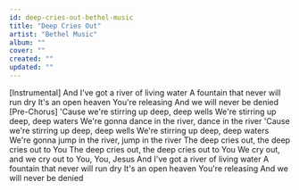 ```yaml
---
id: deep-cries-out-bethel-music
title: "Deep Cries Out"
artist: "Bethel Music"
album: ""
cover: ""
created: ""
updated: ""
---
```


[Instrumental]
And I've got a river of living water
A fountain that never will run dry
It's an open heaven You're releasing
And we will never be denied
[Pre-Chorus]
'Cause we're stirring up deep, deep wells
We're stirring up deep, deep waters
We're gonna dance in the river, dance in the river
'Cause we're stirring up deep, deep wells
We're stirring up deep, deep waters
We're gonna jump in the river, jump in the river
The deep cries out, the deep cries out to You
The deep cries out, the deep cries out to You
We cry out, and we cry out to You, You, Jesus
And I've got a river of living water
A fountain that never will run dry
It's an open heaven You're releasing
And we will never be denied